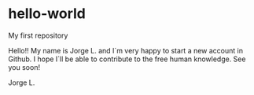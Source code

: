 # hello-world
My first repository

Hello!! My name is Jorge L. and I´m very happy to start a new account in Github. I hope I´ll be able to contribute to the free human knowledge. See you soon!

Jorge L.
